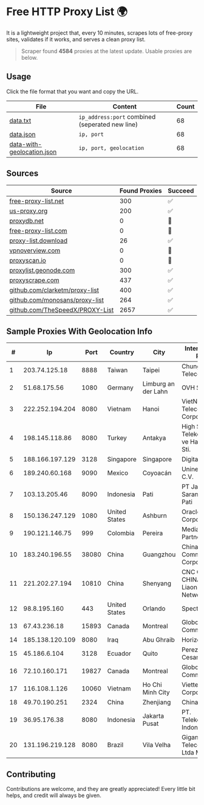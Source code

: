 
# Free HTTP Proxy List 🌍

It is a lightweight project that, every 10 minutes, scrapes lots of free-proxy sites, validates if it works, and serves a clean proxy list.


> Scraper found **4584** proxies at the latest update. Usable proxies are below.

## Usage

Click the file format that you want and copy the URL.


|File|Content|Count|
|----|-------|-----|
|[data.txt](https://raw.githubusercontent.com/themiralay/Proxy-List-World/master/data.txt)|`ip_address:port` combined (seperated new line)|68|
|[data.json](https://raw.githubusercontent.com/themiralay/Proxy-List-World/master/data.json)|`ip, port`|68|
|[data-with-geolocation.json](https://raw.githubusercontent.com/themiralay/Proxy-List-World/master/data-with-geolocation.json)|`ip, port, geolocation`|68|

## Sources

|Source|Found Proxies|Succeed|
|------|-------------|-------|
|[free-proxy-list.net](https://free-proxy-list.net)|300|✅|
|[us-proxy.org](https://www.us-proxy.org)|200|✅|
|[proxydb.net](http://proxydb.net)|0|🚫|
|[free-proxy-list.com](https://free-proxy-list.com/?page=&port=&type%5B%5D=http&type%5B%5D=https&up_time=0&search=Search)|0|🚫|
|[proxy-list.download](https://www.proxy-list.download/HTTP)|26|✅|
|[vpnoverview.com](https://vpnoverview.com/privacy/anonymous-browsing/free-proxy-servers)|0|🚫|
|[proxyscan.io](https://www.proxyscan.io)|0|🚫|
|[proxylist.geonode.com](https://proxylist.geonode.com/api/proxy-list?limit=300&page=1&sort_by=lastChecked&sort_type=desc&protocols=http,https)|300|✅|
|[proxyscrape.com](https://api.proxyscrape.com/v2/?request=displayproxies&protocol=http&timeout=10000&country=all&ssl=all&anonymity=all)|437|✅|
|[github.com/clarketm/proxy-list](https://raw.githubusercontent.com/clarketm/proxy-list/master/proxy-list-raw.txt)|400|✅|
|[github.com/monosans/proxy-list](https://raw.githubusercontent.com/monosans/proxy-list/main/proxies/http.txt)|264|✅|
|[github.com/TheSpeedX/PROXY-List](https://raw.githubusercontent.com/TheSpeedX/PROXY-List/master/http.txt)|2657|✅|


## Sample Proxies With Geolocation Info

|#|Ip|Port|Country|City|Internet Service Provider|
|-|--|----|-------|----|-------------------------|
|1|203.74.125.18|8888|Taiwan|Taipei|Chunghwa Telecom Co., Ltd.|
|2|51.68.175.56|1080|Germany|Limburg an der Lahn|OVH SAS|
|3|222.252.194.204|8080|Vietnam|Hanoi|VietNam Post and Telecom Corporation|
|4|198.145.118.86|8080|Turkey|Antakya|High Speed Telekomunikasyon ve Hab. Hiz. Ltd. Sti.|
|5|188.166.197.129|3128|Singapore|Singapore|DigitalOcean, LLC|
|6|189.240.60.168|9090|Mexico|Coyoacán|Uninet S.A. de C.V.|
|7|103.13.205.46|8090|Indonesia|Pati|PT Jaringanku Sarana Nusantara Pati|
|8|150.136.247.129|1080|United States|Ashburn|Oracle Corporation|
|9|190.121.146.75|999|Colombia|Pereira|Media Commerce Partners S.A|
|10|183.240.196.55|38080|China|Guangzhou|China Mobile Communications Corporation|
|11|221.202.27.194|10810|China|Shenyang|CNC Group CHINA169 Liaoning Province Network|
|12|98.8.195.160|443|United States|Orlando|Spectrum|
|13|67.43.236.18|15893|Canada|Montreal|GloboTech Communications|
|14|185.138.120.109|8080|Iraq|Abu Ghraib|Horizon ISP|
|15|45.186.6.104|3128|Ecuador|Quito|Perez Tito Julio Cesar|
|16|72.10.160.171|19827|Canada|Montreal|GloboTech Communications|
|17|116.108.1.126|10060|Vietnam|Ho Chi Minh City|Viettel Corporation|
|18|49.70.190.251|2324|China|Zhenjiang|Chinanet|
|19|36.95.176.38|8080|Indonesia|Jakarta Pusat|PT. Telekomunikasi Indonesia|
|20|131.196.219.128|8080|Brazil|Vila Velha|Giganetlink Telecomunicacoes Ltda ME - ME|



## Contributing

Contributions are welcome, and they are greatly appreciated! Every
little bit helps, and credit will always be given.

